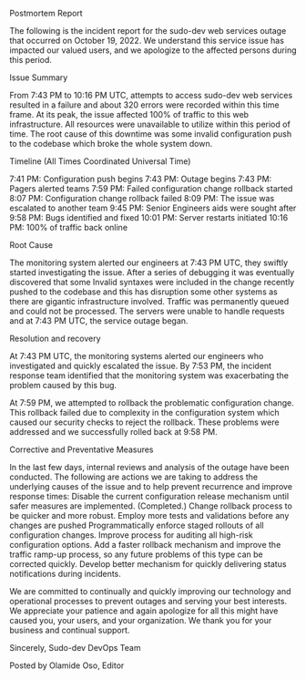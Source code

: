 Postmortem Report

The following is the incident report for the sudo-dev web services outage that occurred on October 19, 2022. We understand this service issue has impacted our valued users, and we apologize to the affected persons during this period.

Issue Summary

From 7:43 PM to 10:16 PM UTC, attempts to access sudo-dev web services resulted in a failure and about 320 errors were recorded within this time frame. At its peak, the issue affected 100% of traffic to this web infrastructure. All resources were unavailable to utilize within this period of time. The root cause of this downtime was some invalid configuration push to the codebase which broke the whole system down. 

Timeline (All Times Coordinated Universal Time)

7:41 PM: Configuration push begins
7:43 PM: Outage begins
7:43 PM: Pagers alerted teams
7:59 PM: Failed configuration change rollback started
8:07 PM: Configuration change rollback failed
8:09 PM: The issue was escalated to another team
9:45 PM: Senior Engineers aids were sought after
9:58 PM: Bugs identified and fixed
10:01 PM: Server restarts initiated
10:16 PM: 100% of traffic back online

Root Cause

The monitoring system alerted our engineers at 7:43 PM UTC, they swiftly started investigating the issue. After a series of debugging it was eventually discovered that some Invalid syntaxes were included in the change recently pushed to the codebase and this has disruption some other systems as there are gigantic infrastructure involved. Traffic was permanently queued and could not be processed. The servers were unable to handle requests and at 7:43 PM UTC, the service outage began.

Resolution and recovery

At 7:43 PM UTC, the monitoring systems alerted our engineers who investigated and quickly escalated the issue. By 7:53 PM, the incident response team identified that the monitoring system was exacerbating the problem caused by this bug.

At 7:59 PM, we attempted to rollback the problematic configuration change. This rollback failed due to complexity in the configuration system which caused our security checks to reject the rollback. These problems were addressed and we successfully rolled back at 9:58 PM.

Corrective and Preventative Measures

In the last few days, internal reviews and analysis of the outage have been conducted. The following are actions we are taking to address the underlying causes of the issue and to help prevent recurrence and improve response times:
Disable the current configuration release mechanism until safer measures are implemented. (Completed.)
Change rollback process to be quicker and more robust.
Employ more tests and validations before any changes are pushed
Programmatically enforce staged rollouts of all configuration changes.
Improve process for auditing all high-risk configuration options.
Add a faster rollback mechanism and improve the traffic ramp-up process, so any future problems of this type can be corrected quickly.
Develop better mechanism for quickly delivering status notifications during incidents.

We are committed to continually and quickly improving our technology and operational processes to prevent outages and serving your best interests. We appreciate your patience and again apologize for all this might have caused you, your users, and your organization. We thank you for your business and continual support.

Sincerely,
Sudo-dev DevOps Team


Posted by Olamide Oso, Editor
